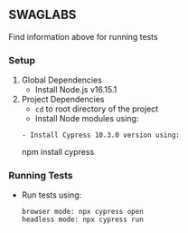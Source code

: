 ## SWAGLABS

Find information above for running tests

### Setup

1. Global Dependencies
   - Install Node.js v16.15.1
2. Project Dependencies
   - `cd` to root directory of the project
   - Install Node modules using:
   ```
   - Install Cypress 10.3.0 version using:
   ```
   npm install cypress
  
  ### Running Tests

- Run tests using:
  ```
  browser mode: npx cypress open
  headless mode: npx cypress run
  ```
